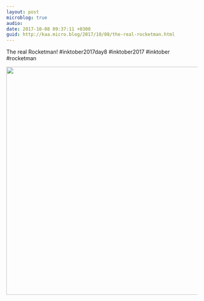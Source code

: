 ```yaml
---
layout: post
microblog: true
audio: 
date: 2017-10-08 09:37:11 +0300
guid: http://kaa.micro.blog/2017/10/08/the-real-rocketman.html
---
```

The real Rocketman! #inktober2017day8 #inktober2017 #inktober #rocketman

<img src="https://micro.kaa.bz/uploads/2018/23b4079ab6.jpg" width="600" height="600" />
